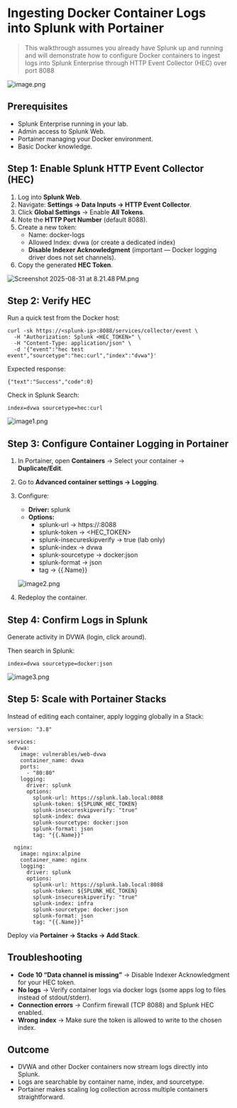 # Ingesting Docker Container Logs into Splunk with Portainer

> This walkthrough assumes you already have Splunk up and running and will demonstrate how to configure Docker containers to ingest logs into Splunk Enterprise through HTTP Event Collector (HEC) over port 8088
> 


![image.png](screenshots/image.png)


## **Prerequisites**

- Splunk Enterprise running in your lab.
- Admin access to Splunk Web.
- Portainer managing your Docker environment.
- Basic Docker knowledge.


## **Step 1: Enable Splunk HTTP Event Collector (HEC)**

1. Log into **Splunk Web**.
2. Navigate: **Settings → Data Inputs → HTTP Event Collector**.
3. Click **Global Settings** → Enable **All Tokens**.
4. Note the **HTTP Port Number** (default 8088).
5. Create a new token:
    - Name: docker-logs
    - Allowed Index: dvwa (or create a dedicated index)
    - **Disable Indexer Acknowledgment** (important — Docker logging driver does not set channels).
6. Copy the generated **HEC Token**.
    
![Screenshot 2025-08-31 at 8.21.48 PM.png](screenshots/Screenshot_2025-08-31_at_8.21.48_PM.png)
    


## **Step 2: Verify HEC**

Run a quick test from the Docker host:

```
curl -sk https://<splunk-ip>:8088/services/collector/event \
  -H "Authorization: Splunk <HEC_TOKEN>" \
  -H "Content-Type: application/json" \
  -d '{"event":"hec test event","sourcetype":"hec:curl","index":"dvwa"}'
```

Expected response:

```
{"text":"Success","code":0}
```

Check in Splunk Search:

```
index=dvwa sourcetype=hec:curl
```

![image1.png](screenshots/image1.png)


## **Step 3: Configure Container Logging in Portainer**

1. In Portainer, open **Containers** → Select your container → **Duplicate/Edit**.
2. Go to **Advanced container settings → Logging**.
3. Configure:
    - **Driver:** splunk
    - **Options:**
        - splunk-url → https://<splunk-ip>:8088
        - splunk-token → <HEC_TOKEN>
        - splunk-insecureskipverify → true (lab only)
        - splunk-index → dvwa
        - splunk-sourcetype → docker:json
        - splunk-format → json
        - tag → {{.Name}}
    
    ![image2.png](screenshots/image2.png)
    
4. Redeploy the container.


## **Step 4: Confirm Logs in Splunk**

Generate activity in DVWA (login, click around).

Then search in Splunk:

```
index=dvwa sourcetype=docker:json
```

![image3.png](screenshots/image3.png)


## **Step 5: Scale with Portainer Stacks**

Instead of editing each container, apply logging globally in a Stack:

```
version: "3.8"

services:
  dvwa:
    image: vulnerables/web-dvwa
    container_name: dvwa
    ports:
      - "80:80"
    logging:
      driver: splunk
      options:
        splunk-url: https://splunk.lab.local:8088
        splunk-token: ${SPLUNK_HEC_TOKEN}
        splunk-insecureskipverify: "true"
        splunk-index: dvwa
        splunk-sourcetype: docker:json
        splunk-format: json
        tag: "{{.Name}}"

  nginx:
    image: nginx:alpine
    container_name: nginx
    logging:
      driver: splunk
      options:
        splunk-url: https://splunk.lab.local:8088
        splunk-token: ${SPLUNK_HEC_TOKEN}
        splunk-insecureskipverify: "true"
        splunk-index: infra
        splunk-sourcetype: docker:json
        splunk-format: json
        tag: "{{.Name}}"
```

Deploy via **Portainer → Stacks → Add Stack**.


## **Troubleshooting**

- **Code 10 “Data channel is missing”** → Disable Indexer Acknowledgment for your HEC token.
- **No logs** → Verify container logs via docker logs <container> (some apps log to files instead of stdout/stderr).
- **Connection errors** → Confirm firewall (TCP 8088) and Splunk HEC enabled.
- **Wrong index** → Make sure the token is allowed to write to the chosen index.


## **Outcome**

- DVWA and other Docker containers now stream logs directly into Splunk.
- Logs are searchable by container name, index, and sourcetype.
- Portainer makes scaling log collection across multiple containers straightforward.

